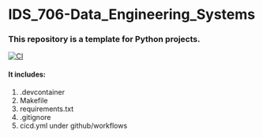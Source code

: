 # IDS_706-Data_Engineering_Systems

### This repository is a template for Python projects.
[![CI](https://github.com/afraa-n/IDS_706-Data_Engineering_Systems/actions/workflows/cicd.yml/badge.svg)](https://github.com/afraa-n/IDS_706-Data_Engineering_Systems/actions/workflows/cicd.yml)

#### It includes:
1. .devcontainer
2. Makefile
3. requirements.txt
4. .gitignore
5. cicd.yml under github/workflows
